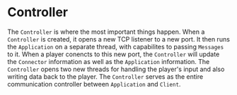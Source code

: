 # Controller

The `Controller` is where the most important things happen. When a `Controller` is created, it opens a new TCP listener to a new port. It then runs the `Application` on a separate thread, with capabilites to passing `Messages` to it. When a player conencts to this new port, the `Controller` will update the `Connector` information as well as the `Application` information. The `Controller` opens two new threads for handling the player's input and also writing data back to the player. The `Controller` serves as the entire communication controller between `Application` and `Client`.
